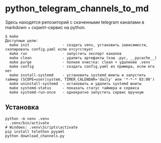 # python_telegram_channels_to_md

Здесь находятся репозиторий с скаченными telegram каналами в markdown + скрипт-сервис на python.

```console
$ make
Доступные цели:
  make init               - создать venv, установить зависимости, скопировать config.yaml если отсутствует
  make run                - запустить экспорт каналов
  make clean              - удалить артефакты (кэш .pyc, __pycache__)
  make purge              - полная очистка: clean + удаление .venv
  make config             - создать config.yaml из примера, если его нет
  make install-systemd    - установить systemd юниты и запустить таймер (SCOPE=user|system, TIMER_CALENDAR='daily' или '*-*-* 03:00')
  make uninstall-systemd  - остановить и удалить systemd юниты
  make systemd-status     - показать статус таймера и сервиса
  make systemd-run-once   - однократно запустить сервис вручную
```

## Установка

```console
python -m venv .venv
. .venv/bin/activate   
# Windows: .venv\Scripts\activate
pip install telethon pyyaml
python download_channels.py
```